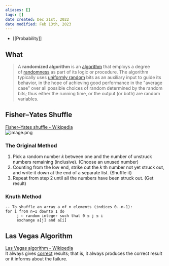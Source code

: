 ```yaml
---
aliases: []
tags: []
date created: Dec 21st, 2022
date modified: Feb 13th, 2023
---
```

- [[Probability]]

## What
> A **randomized algorithm** is an [algorithm](https://en.wikipedia.org/wiki/Algorithm "Algorithm") that employs a degree of [randomness](https://en.wikipedia.org/wiki/Randomness "Randomness") as part of its logic or procedure. The algorithm typically uses [uniformly random](https://en.wikipedia.org/wiki/Uniform_distribution_(discrete) "Uniform distribution (discrete)") bits as an auxiliary input to guide its behavior, in the hope of achieving good performance in the "average case" over all possible choices of random determined by the random bits; thus either the running time, or the output (or both) are random variables.

## Fisher–Yates Shuffle
[Fisher–Yates shuffle - Wikipedia](https://en.wikipedia.org/wiki/Fisher%E2%80%93Yates_shuffle)  
![image.png](https://img.ynchen.me/2023/02/7c7ccf4c9400ec0fdaac7094697fb510.webp)

### The Original Method
1. Pick a random number _k_ between one and the number of unstruck numbers remaining (inclusive). (Choose an unused number)
2. Counting from the low end, strike out the _k_ th number not yet struck out, and write it down at the end of a separate list. (Shuffle it)
3. Repeat from step 2 until all the numbers have been struck out. (Get result)

### Knuth Method
```
-- To shuffle an array a of n elements (indices 0..n-1):
for i from n−1 downto 1 do
     j ← random integer such that 0 ≤ j ≤ i
     exchange a[j] and a[i]
```

## Las Vegas Algorithm
[Las Vegas algorithm - Wikipedia](https://en.wikipedia.org/wiki/Las_Vegas_algorithm)  
It always gives [correct](https://en.wikipedia.org/wiki/Correctness_(computer_science) "Correctness (computer science)") results; that is, it always produces the correct result or it informs about the failure.